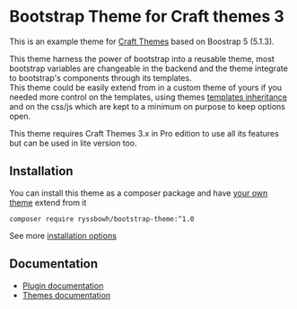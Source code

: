 # Bootstrap Theme for Craft themes 3

This is an example theme for [Craft Themes](https://plugins.craftcms.com/themes) based on Boostrap 5 (5.1.3).

This theme harness the power of bootstrap into a reusable theme, most bootstrap variables are changeable in the backend and the theme integrate to bootstrap's components through its templates.  
This theme could be easily extend from in a custom theme of yours if you needed more control on the templates, using themes [templates inheritance](https://puzzlers.run/plugins/themes/3.x/themes-2#inheritance) and on the css/js which are kept to a minimum on purpose to keep options open.

This theme requires Craft Themes 3.x in Pro edition to use all its features but can be used in lite version too.

## Installation

You can install this theme as a composer package and have [your own theme](https://puzzlers.run/plugins/themes/3.x/themes-2#creating-a-new-theme) extend from it

`composer require ryssbowh/bootstrap-theme:^1.0`

See more [installation options](https://puzzlers.run/plugins/bootstrap-theme/1.x/installation)

## Documentation

- [Plugin documentation](https://puzzlers.run/plugins/bootstrap-theme/1.x)
- [Themes documentation](https://puzzlers.run/plugins/themes/3.x)